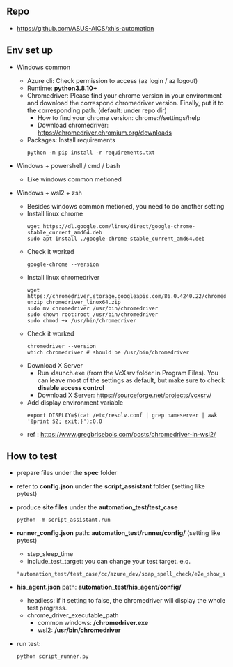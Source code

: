 ## Repo
* https://github.com/ASUS-AICS/xhis-automation
## Env set up
* Windows common
    * Azure cli: Check permission to access (az login / az logout)
    * Runtime: **python3.8.10+**
    * Chromedriver: Please find your chrome version in your environment and
    download the correspond chromedriver version.
    Finally, put it to the corresponding path. (default: under repo dir)
        * How to find your chrome version: chrome://settings/help
        * Download chromedriver: https://chromedriver.chromium.org/downloads
    * Packages: Install requirements
        ```
        python -m pip install -r requirements.txt
        ```
* Windows + powershell / cmd / bash
    * Like windows common metioned

* Windows + wsl2 + zsh
    * Besides windows common metioned, you need to do another setting
    * Install linux chrome
        ```
        wget https://dl.google.com/linux/direct/google-chrome-stable_current_amd64.deb
        sudo apt install ./google-chrome-stable_current_amd64.deb
        ```
    * Check it worked
        ```
        google-chrome --version
        ```
    * Install linux chromedriver
        ```
        wget https://chromedriver.storage.googleapis.com/86.0.4240.22/chromedriver_linux64.zip
        unzip chromedriver_linux64.zip
        sudo mv chromedriver /usr/bin/chromedriver
        sudo chown root:root /usr/bin/chromedriver
        sudo chmod +x /usr/bin/chromedriver
        ```
    * Check it worked
        ```
        chromedriver --version
        which chromedriver # should be /usr/bin/chromedriver
        ```
    * Download X Server
        * Run xlaunch.exe (from the VcXsrv folder in Program Files). You can leave most of the settings as default, but make sure to check **disable access control**
        * Download X Server: https://sourceforge.net/projects/vcxsrv/
    * Add display environment variable
        ```
        export DISPLAY=$(cat /etc/resolv.conf | grep nameserver | awk '{print $2; exit;}'):0.0
        ```
    * ref : https://www.gregbrisebois.com/posts/chromedriver-in-wsl2/

## How to test
* prepare files under the **spec** folder
* refer to **config.json** under the **script_assistant** folder (setting like pytest)
* produce **site files** under the **automation_test/test_case**
    ```
    python -m script_assistant.run
    ```
* **runner_config.json** path: **automation_test/runner/config/** (setting like pytest)
    * step_sleep_time
    * include_test_target: you can change your test target. e.q.
    ```
    "automation_test/test_case/cc/azure_dev/soap_spell_check/e2e_show_spell_check.side"
    ```
* **his_agent.json** path: **automation_test/his_agent/config/**
    * headless: if it setting to false, the chromedriver will display the whole test prograss. 
    * chrome_driver_executable_path
        * common windows: **/chromedriver.exe**
        * wsl2: **/usr/bin/chromedriver**

* run test:
    ```
    python script_runner.py 
    ```
